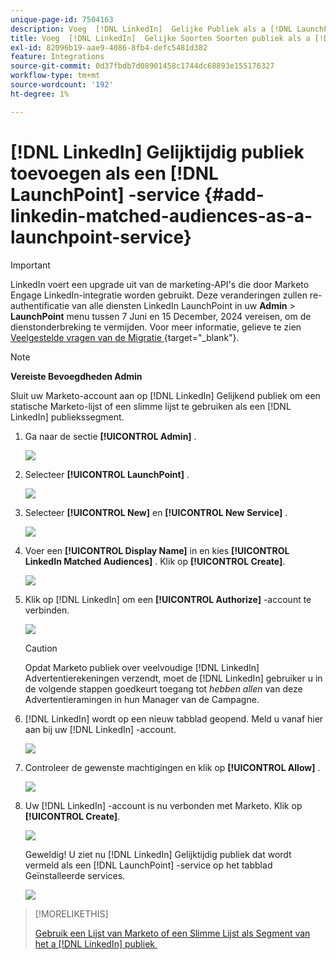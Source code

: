 ```yaml
---
unique-page-id: 7504163
description: Voeg  [!DNL LinkedIn]  Gelijke Publiek als a [!DNL LaunchPoint]  Dienst toe - de Documentatie van Marketo - van het Product
title: Voeg  [!DNL LinkedIn]  Gelijke Soorten Soorten publiek als a [!DNL LaunchPoint]  Dienst toe
exl-id: 82096b19-aae9-4086-8fb4-defc5481d382
feature: Integrations
source-git-commit: 0d37fbdb7d08901458c1744dc68893e155176327
workflow-type: tm+mt
source-wordcount: '192'
ht-degree: 1%

---
```


# [!DNL LinkedIn] Gelijktijdig publiek toevoegen als een [!DNL LaunchPoint] -service {#add-linkedin-matched-audiences-as-a-launchpoint-service}

>[!IMPORTANT]
>
>LinkedIn voert een upgrade uit van de marketing-API&#39;s die door Marketo Engage LinkedIn-integratie worden gebruikt. Deze veranderingen zullen re-authentificatie van alle diensten LinkedIn LaunchPoint in uw **Admin** > **LaunchPoint** menu tussen 7 Juni en 15 December, 2024 vereisen, om de dienstonderbreking te vermijden. Voor meer informatie, gelieve te zien [&#x200B; Veelgestelde vragen van de Migratie &#x200B;](https://nation.marketo.com/t5/employee-blogs/linkedin-re-authentication-required/ba-p/347794){target="_blank"}.

>[!NOTE]
>
>**Vereiste Bevoegdheden Admin**

Sluit uw Marketo-account aan op [!DNL LinkedIn] Gelijkend publiek om een statische Marketo-lijst of een slimme lijst te gebruiken als een [!DNL LinkedIn] publiekssegment.

1. Ga naar de sectie **[!UICONTROL Admin]** .

   ![](assets/admin.png)

1. Selecteer **[!UICONTROL LaunchPoint]** .

   ![](assets/image2014-12-5-14-3a35-3a27.png)

1. Selecteer **[!UICONTROL New]** en **[!UICONTROL New Service]** .

   ![](assets/image2014-12-5-14-3a37-3a33.png)

1. Voer een **[!UICONTROL Display Name]** in en kies **[!UICONTROL LinkedIn Matched Audiences]** . Klik op **[!UICONTROL Create]**.

   ![](assets/image2018-2-23-14-3a25-3a39.png)

1. Klik op [!DNL LinkedIn] om een **[!UICONTROL Authorize]** -account te verbinden.

   ![](assets/authorizeaccount.png)

   >[!CAUTION]
   >
   >Opdat Marketo publiek over veelvoudige [!DNL LinkedIn] Advertentierekeningen verzendt, moet de [!DNL LinkedIn] gebruiker u in de volgende stappen goedkeurt toegang tot *hebben allen* van deze Advertentieramingen in hun Manager van de Campagne.

1. [!DNL LinkedIn] wordt op een nieuw tabblad geopend. Meld u vanaf hier aan bij uw [!DNL LinkedIn] -account.

   ![](assets/image2018-2-23-14-3a32-3a20.png)

1. Controleer de gewenste machtigingen en klik op **[!UICONTROL Allow]** .

   ![](assets/li-permissions.png)

1. Uw [!DNL LinkedIn] -account is nu verbonden met Marketo. Klik op **[!UICONTROL Create]**.

   ![](assets/image2018-2-23-14-3a35-3a55.png)

   Geweldig! U ziet nu [!DNL LinkedIn] Gelijktijdig publiek dat wordt vermeld als een [!DNL LaunchPoint] -service op het tabblad Geïnstalleerde services.

   ![](assets/bartholomew2.png)

>[!MORELIKETHIS]
>
>[&#x200B; Gebruik een Lijst van Marketo of een Slimme Lijst als Segment van het a [!DNL LinkedIn]  publiek &#x200B;](/help/marketo/product-docs/demand-generation/social/social-functions/use-a-marketo-list-or-smart-list-as-a-linkedin-audience-segment.md)
